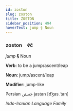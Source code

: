 ```yaml
---
id: zoston
slug: zoston
title: ZOSTON
sidebar_position: 494
hoverText: jump § Noun
---
```


### zoston&emsp;<span kind="abugida">ⱴ́c̃</span>

*jump* **§** Noun

**Verb**: to be a jump/ascent/leap

**Noun**: jump/ascent/leap

**Modifier**: jump-like

Persian جستن jastan [d͡ʒas.ˈtan]

*Indo-Iranian Language Family*